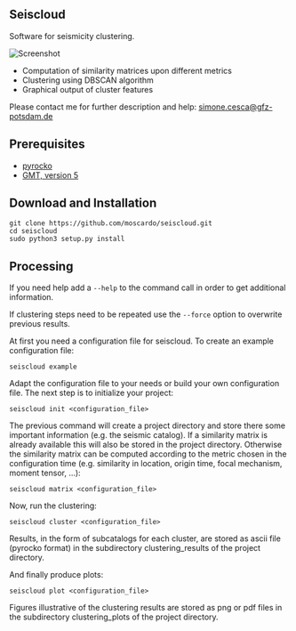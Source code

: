 ## Seiscloud
Software for seismicity clustering.

![Screenshot](https://github.com/moscardo/seiscloud/src/seiscloud_logo.png)

* Computation of similarity matrices upon different metrics
* Clustering using DBSCAN algorithm
* Graphical output of cluster features

Please contact me for further description and help: simone.cesca@gfz-potsdam.de

## Prerequisites

* [pyrocko](https://pyrocko.org)
* [GMT, version 5](https://www.soest.hawaii.edu/gmt/) 

## Download and Installation

    git clone https://github.com/moscardo/seiscloud.git
    cd seiscloud
    sudo python3 setup.py install

## Processing
If you need help add a ``--help`` to the command call in order to get additional information.

If clustering steps need to be repeated use the ``--force`` option to overwrite previous results.

At first you need a configuration file for seiscloud.
To create an example configuration file:

    seiscloud example

Adapt the configuration file to your needs or build your own configuration file.
The next step is to initialize your project:

    seiscloud init <configuration_file>

The previous command will create a project directory and store there some important information (e.g. the seismic catalog).
If a similarity matrix is already available this will also be stored in the project directory.
Otherwise the similarity matrix can be computed according to the metric chosen in the configuration time (e.g. similarity in location, origin time, focal mechanism, moment tensor, ...):

    seiscloud matrix <configuration_file>

Now, run the clustering:

    seiscloud cluster <configuration_file>

Results, in the form of subcatalogs for each cluster, are stored as ascii file (pyrocko format) in the subdirectory clustering_results of the project directory.

And finally produce plots:

    seiscloud plot <configuration_file>

Figures illustrative of the clustering results are stored as png or pdf files in the subdirectory clustering_plots of the project directory.
